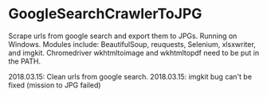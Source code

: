 # GoogleSearchCrawlerToJPG
Scrape urls from google search and export them to JPGs.
Running on Windows.
Modules include: BeautifulSoup, reuquests, Selenium, xlsxwriter, and imgkit.
Chromedriver wkhtmltoimage and wkhtmltopdf need to be put in the PATH.

2018.03.15: Clean urls from google search.
2018.03.15: imgkit bug can't be fixed (mission to JPG failed)

